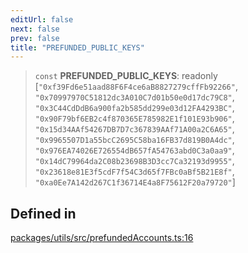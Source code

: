 ```yaml
---
editUrl: false
next: false
prev: false
title: "PREFUNDED_PUBLIC_KEYS"
---
```


> `const` **PREFUNDED\_PUBLIC\_KEYS**: readonly [`"0xf39Fd6e51aad88F6F4ce6aB8827279cffFb92266"`, `"0x70997970C51812dc3A010C7d01b50e0d17dc79C8"`, `"0x3C44CdDdB6a900fa2b585dd299e03d12FA4293BC"`, `"0x90F79bf6EB2c4f870365E785982E1f101E93b906"`, `"0x15d34AAf54267DB7D7c367839AAf71A00a2C6A65"`, `"0x9965507D1a55bcC2695C58ba16FB37d819B0A4dc"`, `"0x976EA74026E726554dB657fA54763abd0C3a0aa9"`, `"0x14dC79964da2C08b23698B3D3cc7Ca32193d9955"`, `"0x23618e81E3f5cdF7f54C3d65f7FBc0aBf5B21E8f"`, `"0xa0Ee7A142d267C1f36714E4a8F75612F20a79720"`]

## Defined in

[packages/utils/src/prefundedAccounts.ts:16](https://github.com/qbzzt/tevm-monorepo/blob/main/packages/utils/src/prefundedAccounts.ts#L16)
